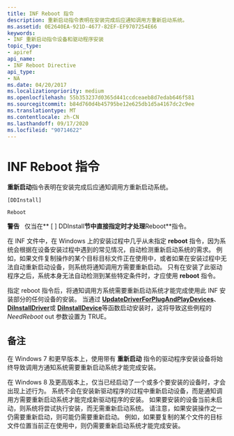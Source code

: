 ```yaml
---
title: INF Reboot 指令
description: 重新启动指令表明在安装完成后应通知调用方重新启动系统。
ms.assetid: 0E2640EA-921D-4677-82EF-EF9707254E66
keywords:
- INF 重新启动指令设备和驱动程序安装
topic_type:
- apiref
api_name:
- INF Reboot Directive
api_type:
- NA
ms.date: 04/20/2017
ms.localizationpriority: medium
ms.openlocfilehash: 55b353237d0365d441ccdceaeb8d7edab646f581
ms.sourcegitcommit: b84d760d4b45795be12e625db1d5a4167dc2c9ee
ms.translationtype: MT
ms.contentlocale: zh-CN
ms.lasthandoff: 09/17/2020
ms.locfileid: "90714622"
---
```

# <a name="inf-reboot-directive"></a>INF Reboot 指令

**重新启动**指令表明在安装完成后应通知调用方重新启动系统。

```inf
[DDInstall]
  
Reboot
```

**警告**   仅当在** \[ \] DDInstall**节中直接指定时才处理**Reboot**指令。

 

在 INF 文件中，在 Windows 上的安装过程中几乎从未指定 **reboot** 指令，因为系统会根据在设备安装过程中遇到的常见情况，自动检测重新启动系统的需求。 例如，如果文件复制操作的某个目标目标文件正在使用中，或者如果在安装过程中无法自动重新启动设备，则系统将通知调用方需要重新启动。 只有在安装了此驱动程序之后，系统本身无法自动检测到某些特定条件时，才应使用 **reboot** 指令。

指定 reboot 指令后，将通知调用方系统需要重新启动系统才能完成使用此 INF 安装部分的任何设备的安装。 当通过 [**UpdateDriverForPlugAndPlayDevices**](/windows/win32/api/newdev/nf-newdev-updatedriverforplugandplaydevicesa)、 [**DiInstallDriver**](/windows/win32/api/newdev/nf-newdev-diinstalldrivera)或 [**DiInstallDevice**](/windows/win32/api/newdev/nf-newdev-diinstalldevice)等函数启动安装时，这将导致这些例程的 *NeedReboot* out 参数设置为 TRUE。

<a name="remarks"></a>备注
-------

在 Windows 7 和更早版本上，使用带有 **重新启动** 指令的驱动程序安装设备将始终导致调用方通知系统需要重新启动系统才能完成安装。

在 Windows 8 及更高版本上，仅当已经启动了一个或多个要安装的设备时，才会出现上述行为。 系统不会在安装新驱动程序的过程中重新启动设备，而是通知调用方需要重新启动系统才能完成新驱动程序的安装。 如果要安装的设备当前未启动，则系统将尝试执行安装，而无需重新启动系统。 请注意，如果安装操作之一仍需要重新启动，则可能仍需要重新启动。 例如，如果要复制的某个文件的目标文件位置当前正在使用中，则仍需要重新启动系统才能完成安装。

 

